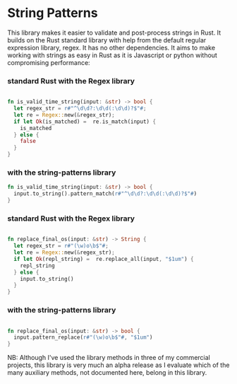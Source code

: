 # String Patterns

This library makes it easier to validate and post-process strings in Rust. It builds on the Rust standard library with help from the default regular expression library, regex. It has no other dependencies. It aims to make working with strings as easy in Rust as it is Javascript or python without compromising performance:

### standard Rust with the Regex library
```rust

fn is_valid_time_string(input: &str) -> bool {
  let regex_str = r#"^\d\d?:\d\d(:\d\d)?$"#;
  let re = Regex::new(&regex_str);
  if let Ok(is_matched) =  re.is_match(input) {
    is_matched
  } else {
    false
  }
}
```

### with the string-patterns library
```rust
fn is_valid_time_string(input: &str) -> bool {
  input.to_string().pattern_match(r#"^\d\d?:\d\d(:\d\d)?$"#)
}
```

### standard Rust with the Regex library
```rust

fn replace_final_os(input: &str) -> String {
  let regex_str = r#"(\w)o\b$"#;
  let re = Regex::new(&regex_str);
  if let Ok(repl_string) =  re.replace_all(input, "$1um") {
    repl_string
  } else {
    input.to_string()
  }
}
```

### with the string-patterns library
```rust

fn replace_final_os(input: &str) -> bool {
  input.pattern_replace(r#"(\w)o\b$"#, "$1um")
}
```


NB: Although I've used the library methods in three of my commercial projects, this library is very much an alpha release as I evaluate
which of the many auxiliary methods, not documented here, belong in this library.
